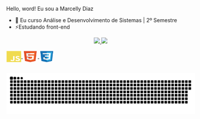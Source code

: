 Hello, word! Eu sou a Marcelly Diaz

- 🔭 Eu curso Análise e Desenvolvimento de Sistemas | 2º Semestre
- ⚡Estudando front-end

<div align="center">
  <a href="https://github.com/marcellydiazz">
  <img height="150em" src="https://github-readme-stats.vercel.app/api?username=marcellydiazz&show_icons=false&theme=dracula&include_all_commits=false&count_private=true"/>
  <img height="150em" src="https://github-readme-stats.vercel.app/api/top-langs/?username=marcellydiazz&layout=compact&langs_count=7&theme=dracula"/>
</div>
<div style="display: inline_block"><br>
  <img align="center" alt="Marcelly-Js" height="30" width="40" src="https://raw.githubusercontent.com/devicons/devicon/master/icons/javascript/javascript-plain.svg">
  <img align="center" alt="Marcelly-HTML" height="30" width="40" src="https://raw.githubusercontent.com/devicons/devicon/master/icons/html5/html5-original.svg">
  <img align="center" alt="Marcelly-CSS" height="30" width="40" src="https://raw.githubusercontent.com/devicons/devicon/master/icons/css3/css3-original.svg">
  
</div>
  
  ##

 
  ![Snake animation](https://github.com/marcellydiazz/marcellydiazz/blob/output/github-contribution-grid-snake.svg)
 
</div>
